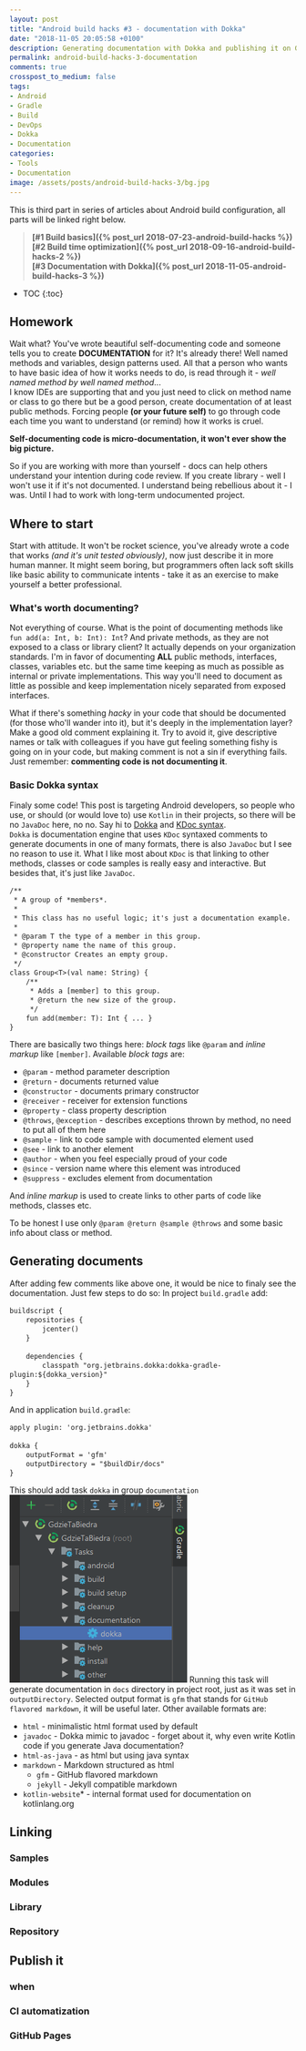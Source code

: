 ```yaml
---
layout: post
title: "Android build hacks #3 - documentation with Dokka"
date: "2018-11-05 20:05:58 +0100"
description: Generating documentation with Dokka and publishing it on GitHub walkthrough
permalink: android-build-hacks-3-documentation
comments: true
crosspost_to_medium: false
tags:
- Android
- Gradle
- Build
- DevOps
- Dokka
- Documentation
categories:
- Tools
- Documentation
image: /assets/posts/android-build-hacks-3/bg.jpg
---
```


This is third part in series of articles about Android build configuration, all parts will be linked right below.
> **[#1 Build basics]({% post_url 2018-07-23-android-build-hacks %})**  
> **[#2 Build time optimization]({% post_url 2018-09-16-android-build-hacks-2 %})**  
> **[#3 Documentation with Dokka]({% post_url 2018-11-05-android-build-hacks-3 %})**

* TOC
{:toc}

## Homework
Wait what? You've wrote beautiful self-documenting code and someone tells you to create **DOCUMENTATION** for it? It's already there! Well named methods and variables, design patterns used.
All that a person who wants to have basic idea of how it works needs to do, is read through it - *well named method by well named method*...  
I know IDEs are supporting that and you just need to click on method name or class to go there but be a good person, create documentation of at least public methods. Forcing people **(or your future self)** to go through code each time you want to understand (or remind) how it works is cruel.

**Self-documenting code is micro-documentation, it won't ever show the big picture.**

So if you are working with more than yourself - docs can help others understand your intention during code review. If you create library - well I won't use it if it's not documented.
I understand being rebellious about it - I was. Until I had to work with long-term undocumented project.

## Where to start
Start with attitude. It won't be rocket science, you've already wrote a code that works *(and it's unit tested obviously)*, now just describe it in more human manner. It might seem boring, but programmers often lack soft skills like basic ability to communicate intents - take it as an exercise to make yourself a better professional.

### What's worth documenting?
Not everything of course. What is the point of documenting methods like `fun add(a: Int, b: Int): Int`? And private methods, as they are not exposed to a class or library client? It actually depends on your organization standards. I'm in favor of documenting **ALL** public methods, interfaces, classes, variables etc. but the same time keeping as much as possible as internal or private implementations. This way you'll need to document as little as possible and keep implementation nicely separated from exposed interfaces.

What if there's something *hacky* in your code that should be documented (for those who'll wander into it), but it's deeply in the implementation layer? Make a good old comment explaining it. Try to avoid it, give descriptive names or talk with colleagues if you have gut feeling something fishy is going on in your code, but making comment is not a sin if everything fails. Just remember: **commenting code is not documenting it**.

### Basic Dokka syntax
Finaly some code! This post is targeting Android developers, so people who use, or should (or would love to) use `Kotlin` in their projects, so there will be no `JavaDoc` here, no no. Say hi to [Dokka](https://github.com/Kotlin/dokka) and [KDoc syntax](https://kotlinlang.org/docs/reference/kotlin-doc.html).  
`Dokka` is documentation engine that uses `KDoc` syntaxed comments to generate documents in one of many formats, there is also `JavaDoc` but I see no reason to use it. What I like most about `KDoc` is that linking to other methods, classes or code samples is really easy and interactive. But besides that, it's just like `JavaDoc`.

```
/**
 * A group of *members*.
 *
 * This class has no useful logic; it's just a documentation example.
 *
 * @param T the type of a member in this group.
 * @property name the name of this group.
 * @constructor Creates an empty group.
 */
class Group<T>(val name: String) {
    /**
     * Adds a [member] to this group.
     * @return the new size of the group.
     */
    fun add(member: T): Int { ... }
}
```

There are basically two things here: *block tags* like `@param` and *inline markup* like `[member]`.
Available *block tags* are:
- `@param` - method parameter description
- `@return` - documents returned value
- `@constructor` - documents primary constructor
- `@receiver` - receiver for extension functions
- `@property` - class property description
- `@throws`, `@exception` - describes exceptions thrown by method, no need to put all of them here
- `@sample` - link to code sample with documented element used
- `@see` - link to another element
- `@author` - when you feel especially proud of your code
- `@since` - version name where this element was introduced
- `@suppress` - excludes element from documentation

And *inline markup* is used to create links to other parts of code like methods, classes etc.

To be honest I use only `@param @return @sample @throws` and some basic info about class or method.

## Generating documents
After adding few comments like above one, it would be nice to finaly see the documentation. Just few steps to do so:
In project `build.gradle` add:
```
buildscript {
    repositories {
        jcenter()
    }

    dependencies {
        classpath "org.jetbrains.dokka:dokka-gradle-plugin:${dokka_version}"
    }
}
```

And in application `build.gradle`:
```
apply plugin: 'org.jetbrains.dokka'

dokka {
    outputFormat = 'gfm'
    outputDirectory = "$buildDir/docs"
}
```

This should add task `dokka` in group `documentation`
![Dokka task](assets/posts/android-build-hacks-3/dokka_task.png)
Running this task will generate documentation in `docs` directory in project root, just as it was set in `outputDirectory`. Selected output format is `gfm` that stands for `GitHub flavored markdown`, it will be useful later. Other available formats are:
- `html` - minimalistic html format used by default
- `javadoc` - Dokka mimic to javadoc - forget about it, why even write Kotlin code if you generate Java documentation?
- `html-as-java` - as html but using java syntax
- `markdown` - Markdown structured as html
  - `gfm` - GitHub flavored markdown
  - `jekyll` - Jekyll compatible markdown
- `kotlin-website`* - internal format used for documentation on kotlinlang.org

## Linking

### Samples

### Modules

### Library

### Repository

## Publish it

### when

### CI automatization

### GitHub Pages

